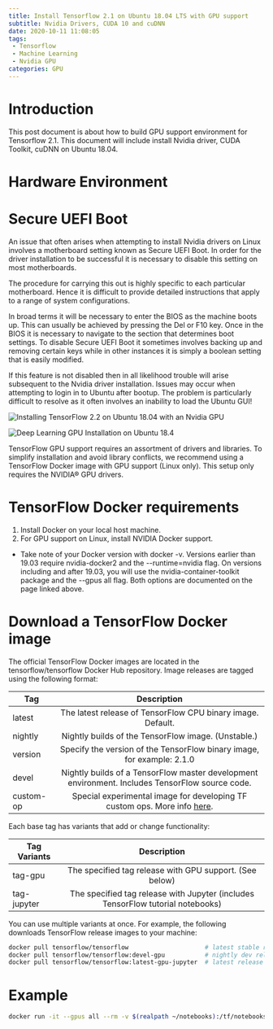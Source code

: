 ```yaml
---
title: Install Tensorflow 2.1 on Ubuntu 18.04 LTS with GPU support
subtitle: Nvidia Drivers, CUDA 10 and cuDNN
date: 2020-10-11 11:08:05
tags:
 - Tensorflow
 - Machine Learning
 - Nvidia GPU
categories: GPU
---
```

# Introduction
This post document is about how to build GPU support environment for Tensorflow 2.1. This document will include install Nvidia driver, CUDA Toolkit, cuDNN on Ubuntu 18.04.

# Hardware Environment

# Secure UEFI Boot

An issue that often arises when attempting to install Nvidia drivers on Linux involves a motherboard setting known as Secure UEFI Boot. In order for the driver installation to be successful it is necessary to disable this setting on most motherboards.

The procedure for carrying this out is highly specific to each particular motherboard. Hence it is difficult to provide detailed instructions that apply to a range of system configurations.

In broad terms it will be necessary to enter the BIOS as the machine boots up. This can usually be achieved by pressing the Del or F10 key. Once in the BIOS it is necessary to navigate to the section that determines boot settings. To disable Secure UEFI Boot it sometimes involves backing up and removing certain keys while in other instances it is simply a boolean setting that is easily modified.

If this feature is not disabled then in all likelihood trouble will arise subsequent to the Nvidia driver installation. Issues may occur when attempting to login in to Ubuntu after bootup. The problem is particularly difficult to resolve as it often involves an inability to load the Ubuntu GUI!

![Installing TensorFlow 2.2 on Ubuntu 18.04 with an Nvidia GPU](https://www.quantstart.com/articles/installing-tensorflow-22-on-ubuntu-1804-with-an-nvidia-gpu/)

![Deep Learning GPU Installation on Ubuntu 18.4](https://towardsdatascience.com/deep-learning-gpu-installation-on-ubuntu-18-4-9b12230a1d31)

TensorFlow GPU support requires an assortment of drivers and libraries. To simplify installation and avoid library conflicts, we recommend using a TensorFlow Docker image with GPU support (Linux only). This setup only requires the NVIDIA® GPU drivers.

# TensorFlow Docker requirements
1. Install Docker on your local host machine.
2. For GPU support on Linux, install NVIDIA Docker support.
+ Take note of your Docker version with docker -v. Versions earlier than 19.03 require nvidia-docker2 and the --runtime=nvidia flag. On versions including and after 19.03, you will use the nvidia-container-toolkit package and the --gpus all flag. Both options are documented on the page linked above.

# Download a TensorFlow Docker image
The official TensorFlow Docker images are located in the tensorflow/tensorflow Docker Hub repository. Image releases are tagged using the following format:

| Tag | Description |
| --- |:-----------:|
| latest | The latest release of TensorFlow CPU binary image. Default.|
| nightly | Nightly builds of the TensorFlow image. (Unstable.) |
| version | Specify the version of the TensorFlow binary image, for example: 2.1.0 |
| devel | Nightly builds of a TensorFlow master development environment. Includes TensorFlow source code.|
| custom-op | Special experimental image for developing TF custom ops. More info [here](https://github.com/tensorflow/custom-op).

Each base tag has variants that add or change functionality:

| Tag Variants | Description |
| ------------ |:-----------:|
| tag-gpu      | The specified tag release with GPU support. (See below) |
| tag-jupyter  | The specified tag release with Jupyter (includes TensorFlow tutorial notebooks) |

You can use multiple variants at once. For example, the following downloads TensorFlow release images to your machine:

```bash
docker pull tensorflow/tensorflow                     # latest stable release
docker pull tensorflow/tensorflow:devel-gpu           # nightly dev release w/ GPU support
docker pull tensorflow/tensorflow:latest-gpu-jupyter  # latest release w/ GPU support and Jupyter

```

# Example
```bash
docker run -it --gpus all --rm -v $(realpath ~/notebooks):/tf/notebooks -p 8888:8888 tensorflow/tensorflow:latest-gpu-jupyter
```

